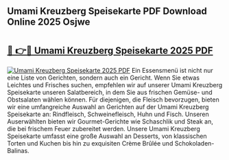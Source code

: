 ## Umami Kreuzberg Speisekarte PDF Download Online 2025 Osjwe

# <h2><a href="http://gcbcugh.nevu.top/?p=Umami+Kreuzberg+Speisekarte">🔗 👉🔴 Umami Kreuzberg Speisekarte 2025 PDF</a></h2>

[![Umami Kreuzberg Speisekarte 2025 PDF](https://i.imgur.com/dBaPXMq.png)](http://gcbcugh.nevu.top/?p=Umami+Kreuzberg+Speisekarte)
Ein Essensmenü ist nicht nur eine Liste von Gerichten, sondern auch ein Gericht. Wenn Sie etwas Leichtes und Frisches suchen, empfehlen wir auf unserer Umami Kreuzberg Speisekarte unseren Salatbereich, in dem Sie aus frischen Gemüse- und Obstsalaten wählen können. Für diejenigen, die Fleisch bevorzugen, bieten wir eine umfangreiche Auswahl an Gerichten auf der Umami Kreuzberg Speisekarte an: Rindfleisch, Schweinefleisch, Huhn und Fisch. Unseren Auserwählten bieten wir Gourmet-Gerichte wie Schaschlik und Steak an, die bei frischem Feuer zubereitet werden. Unsere Umami Kreuzberg Speisekarte umfasst eine große Auswahl an Desserts, von klassischen Torten und Kuchen bis hin zu exquisiten Crème Brûlée und Schokoladen-Balinas.
